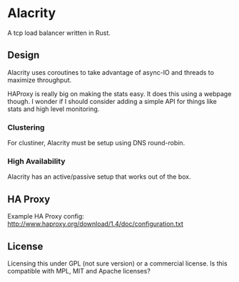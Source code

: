 # Alacrity

A tcp load balancer written in Rust.

## Design

Alacrity uses coroutines to take advantage of async-IO and threads to maximize throughput.

HAProxy is really big on making the stats easy. It does this using a webpage though. I wonder if I should consider adding a simple API for things like stats and high level monitoring.

### Clustering

For clustiner, Alacrity must be setup using DNS round-robin.

### High Availability

Alacrity has an active/passive setup that works out of the box.

## HA Proxy

Example HA Proxy config: http://www.haproxy.org/download/1.4/doc/configuration.txt

## License

Licensing this under GPL (not sure version) or a commercial license. Is this compatible with MPL, MIT and Apache licenses?
